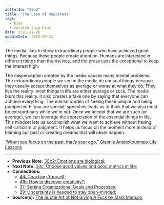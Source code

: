 ```yaml
---
zettelId: "30b3"
title: "The Case of Happiness"
tags:
  - bias
  - survivorship-bias
date: 2021-11-28
updateDate: 2023-09-21
---
```


The media likes to show extraordinary people who have achieved great things. Because these people create attention. Humans are interested in different things than themselves, and the press uses the exceptional to keep the interest high.

The misperception created by the media causes many mental problems. The extraordinary people we see in the media do unusual things because they usually accept themselves as average or worse at what they do. They live the reality: most things in life are either average or suck. The media blurs this reality. It also creates a fake one by saying that everyone can achieve everything. The mental burden of seeing these people and being pumped with 'you are special' speeches leads us to think that we also must be extraordinary while we're not. Once we accept that we are such (or average), we can leverage the appreciation of the essential things in life. This mindset lets us accomplish what we want to achieve without having self-criticism or judgment. It helps us focus on the moment more instead of blaming our past or creating dreams that will never happen.

[“When you focus on the past, that’s your ego.” Giannis Antetokounmpo Life Lessons](https://www.youtube.com/watch?v=-qLchg4xkOY)

---

- **Previous Note:** [30b2: Emotions are biological](/notes/30b2/);
- **Next Note:** [30c: Choose good values and good metrics in life](/notes/30c/);
- **Connections:**
  - [46: Coaching Yourself](/notes/46/);
  - [41b: How to discover creativity?](/notes/41b/);
  - [37: Setting Organizational Goals and Processes](/notes/37/);
  - [29: Uncertainty is needed to stay open-minded](/notes/29/);
- **Source(s):** [The Subtle Art of Not Giving A Fuck by Mark Manson](/books/the-subtle-art-of-not-giving-a-fuck-by-mark-manson-book-summary-review-and-notes/);
